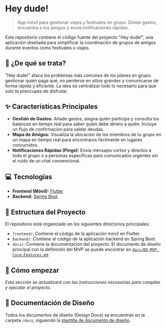 # Hey dude!

> App móvil para gestionar viajes y festivales en grupo. Divide gastos, encuentra a tus amigos y envía notificaciones rápidas.

Este repositorio contiene el código fuente del proyecto "Hey dude!", una aplicación diseñada para simplificar la coordinación de grupos de amigos durante eventos como festivales o viajes.

## 🤔 ¿De qué se trata?

"Hey dude!" ataca los problemas más comunes de los planes en grupo: gestionar quién paga qué, no perderse en sitios grandes y comunicarse de forma rápida y eficiente. La idea es centralizar todo lo necesario para que solo te preocupes de disfrutar.

## ✨ Características Principales

*   **Gestión de Gastos:** Añade gastos, asigna quién participa y consulta los balances en tiempo real para saber quién debe dinero a quién. Incluye un flujo de confirmación para saldar deudas.
*   **Mapa de Amigos:** Visualiza la ubicación de los miembros de tu grupo en un mapa en tiempo real para encontraros fácilmente en lugares concurridos.
*   **Notificaciones Rápidas (Pings):** Envía mensajes cortos y directos a todo el grupo o a personas específicas para comunicados urgentes sin el ruido de un chat convencional.

## 💻 Tecnologías

*   **Frontend (Móvil):** [Flutter](https://flutter.dev/)
*   **Backend:** [Spring Boot](https://spring.io/projects/spring-boot)

## 📂 Estructura del Proyecto

El repositorio está organizado en los siguientes directorios principales:

*   `frontend/`: Contiene el código de la aplicación móvil en Flutter.
*   `backend/`: Contiene el código de la aplicación backend en Spring Boot.
*   `docs/`: Contiene la documentación del proyecto. El documento de diseño principal con la definición del MVP se puede encontrar en [`docs/DD-MVP-Core-Features.md`](./docs/DD-MVP-Core-Features.md).

## 🚀 Cómo empezar

_Esta sección se actualizará con las instrucciones necesarias para compilar y ejecutar el proyecto._

## 📄 Documentación de Diseño

Todos los documentos de diseño (Design Docs) se encuentran en la carpeta `/docs`, siguiendo la [plantilla de documento de diseño](DESIGN_DOC_TEMPLATE.md). 